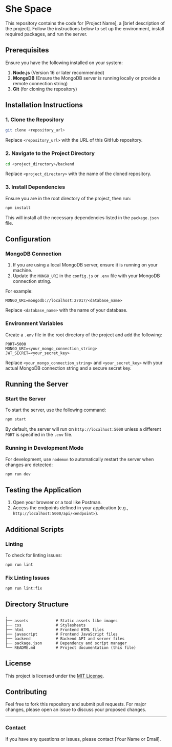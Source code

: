 # She Space

This repository contains the code for [Project Name], a [brief description of the project]. Follow the instructions below to set up the environment, install required packages, and run the server.

## Prerequisites

Ensure you have the following installed on your system:

1. **Node.js** (Version 16 or later recommended)
2. **MongoDB** (Ensure the MongoDB server is running locally or provide a remote connection string)
3. **Git** (for cloning the repository)

## Installation Instructions

### 1. Clone the Repository

```bash
git clone <repository_url>
```

Replace `<repository_url>` with the URL of this GitHub repository.

### 2. Navigate to the Project Directory

```bash
cd <project_directory>/backend
```

Replace `<project_directory>` with the name of the cloned repository.

### 3. Install Dependencies

Ensure you are in the root directory of the project, then run:

```bash
npm install
```

This will install all the necessary dependencies listed in the `package.json` file.

## Configuration

### MongoDB Connection

1. If you are using a local MongoDB server, ensure it is running on your machine.
2. Update the `MONGO_URI` in the `config.js` or `.env` file with your MongoDB connection string.

For example:

```env
MONGO_URI=mongodb://localhost:27017/<database_name>
```

Replace `<database_name>` with the name of your database.

### Environment Variables

Create a `.env` file in the root directory of the project and add the following:

```env
PORT=5000
MONGO_URI=<your_mongo_connection_string>
JWT_SECRET=<your_secret_key>
```

Replace `<your_mongo_connection_string>` and `<your_secret_key>` with your actual MongoDB connection string and a secure secret key.

## Running the Server

### Start the Server

To start the server, use the following command:

```bash
npm start
```

By default, the server will run on `http://localhost:5000` unless a different `PORT` is specified in the `.env` file.

### Running in Development Mode

For development, use `nodemon` to automatically restart the server when changes are detected:

```bash
npm run dev
```

## Testing the Application

1. Open your browser or a tool like Postman.
2. Access the endpoints defined in your application (e.g., `http://localhost:5000/api/<endpoint>`).

## Additional Scripts

### Linting

To check for linting issues:

```bash
npm run lint
```

### Fix Linting Issues

```bash
npm run lint:fix
```

## Directory Structure

```plaintext
.
├── assets            # Static assets like images
├── css               # Stylesheets
├── html              # Frontend HTML files
├── javascript        # Frontend JavaScript files
├── backend           # Backend API and server files
├── package.json      # Dependency and script manager
└── README.md         # Project documentation (this file)
```

## License

This project is licensed under the [MIT License](LICENSE).

## Contributing

Feel free to fork this repository and submit pull requests. For major changes, please open an issue to discuss your proposed changes.

---

### Contact

If you have any questions or issues, please contact [Your Name or Email].
